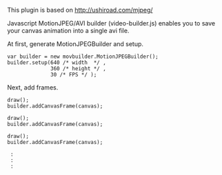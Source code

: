 This plugin is based on http://ushiroad.com/mjpeg/

Javascript MotionJPEG/AVI builder (video-builder.js) enables you to save your canvas animation into a single avi file.

At first, generate MotionJPEGBuilder and setup.

    var builder = new movbuilder.MotionJPEGBuilder();
    builder.setup(640 /* width  */ ,
                  360 /* height */ ,
                  30 /* FPS */ );

Next, add frames.

    draw();
    builder.addCanvasFrame(canvas);
    
    draw();
    builder.addCanvasFrame(canvas);
    
    draw();
    builder.addCanvasFrame(canvas);
    
     :
     :
     :

